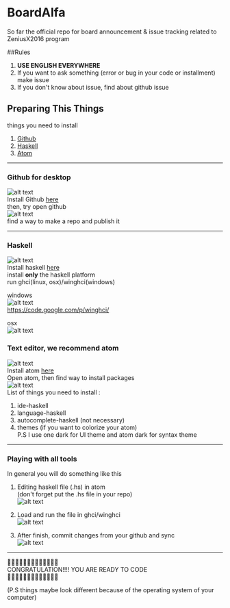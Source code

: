 # BoardAlfa
So far the official repo for board announcement & issue tracking related to ZeniusX2016 program

##Rules        
1. **USE ENGLISH EVERYWHERE**     
2. If you want to ask something (error or bug in your code or installment) make issue     
3. If you don't know about issue, find about github issue     

## Preparing This Things
things you need to install     
1. [Github](https://desktop.github.com)     
2. [Haskell](https://www.haskell.org/downloads)     
3. [Atom](https://atom.io)     

[github-logo]: /images/first-assignment/github-logo.png "Logo Title Text 2"
[haskell-logo]: /images/first-assignment/HaskellLogoStyPreview-1.png "Logo Title Text 2"
[atom-logo]: /images/first-assignment/atom-editor-logo.png "Logo Title Text 2"
[github-open]: /images/first-assignment/github-desktop.tiff "Logo Title Text 2"
[atom-open]: /images/first-assignment/atom.tiff "Logo Title Text 2"
[haskell-open-osx]: /images/first-assignment/terminal-haskell.tiff "Logo Title Text 2"
[haskell-open-win]: /images/first-assignment/win-ghci.jpg "Logo Title Text 2"
[atom-edit]: /images/first-assignment/code-haskell.tiff "Logo Title Text 2"
[terminal-edit]: /images/first-assignment/code-terminal.tiff "Logo Title Text 2"
[github-edit]: /images/first-assignment/code-github.tiff "Logo Title Text 2"

-------

### Github for desktop
![alt text][github-logo]     
Install Github [here](https://desktop.github.com)     
then, try open github      
![alt text][github-open]     
find a way to make a repo and publish it     

-------

### Haskell
![alt text][haskell-logo]     
Install haskell [here](https://www.haskell.org/downloads)     
install **only** the haskell platform     
run ghci(linux, osx)/winghci(windows)     

windows     
![alt text][haskell-open-win]     
https://code.google.com/p/winghci/     

osx     
![alt text][haskell-open-osx]     

### Text editor, we recommend atom     
![alt text][atom-logo]     
Install atom [here](https://atom.io)     
Open atom, then find way to install packages     
![alt text][atom-open]     
List of things you need to install :     
1. ide-haskell     
2. language-haskell     
3. autocomplete-haskell (not necessary)     
4. themes (if you want to colorize your atom)     
P.S I use one dark for UI theme and atom dark for syntax theme     

-------

### Playing with all tools

In general you will do something like this     

1. Editing haskell file (.hs) in atom     
(don't forget put the .hs file in your repo)     
![alt text][atom-edit]     

2. Load and run the file in ghci/winghci     
![alt text][terminal-edit]     

3. After finish, commit changes from your github and sync     
![alt text][github-edit]     

-------

:tada::tada::tada::tada::tada::tada::tada::tada::tada::tada::tada::tada::tada:     
CONGRATULATION!!!! YOU ARE READY TO CODE     
:tada::tada::tada::tada::tada::tada::tada::tada::tada::tada::tada::tada::tada:     


(P.S things maybe look different because of the operating system of your computer)     
